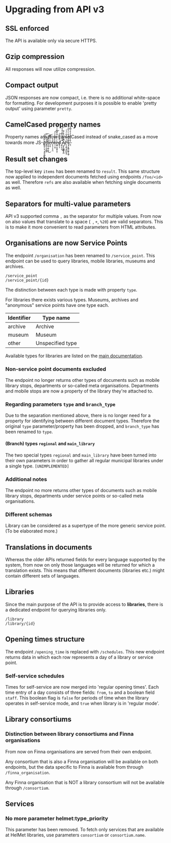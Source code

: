 Upgrading from API v3
=====================

## SSL enforced
The API is available only via secure HTTPS.

## Gzip compression
All responses will now utilize compression.

## Compact output
JSON responses are now compact, i.e. there is no additional white-space for formatting. For development
purposes it is possible to enable 'pretty output' using parameter `pretty`.

## CamelCased property names
Property names are now camelCased instead of snake_cased as a move towards more JS-̬ǫ̸̢̱͎͕͉͕̘͍͈͎̳̏̿̍̾͂̕͝͠r̸̼͍͍͎̮̦͇͚̊͊̔̅͘ḯ̷̡̯̥̦̲̥̰̬̎͊͂̌͜͠͝e̵̠̬̼͛̍̉̌͌̄n̶̨̘͉̩͙̗̼̆̂̈́t̷̜͎͙̞̑̊̉̏̓̀̈́͠͝è̵͉̻̣͈͖̝̗͈̒̓̃̅͗͆͒̆͋̾͑͑̃͝ͅd̸̢̯̜̞̊̃̈́͆͒͘͝ ̷̡͍̠̭͔̅̍͒̌̒̏̄̊͗̐̔̽̚͜͝Ą̴̬̯͓̪͇̻̥͍̲̂̂̅͛̈́͒̽̌̎̚P̷̢͔̭̼͉͍̪̺̲͓̈́̿̈́̅͑̈́̓͘ͅI̷̧̡͈̥̻̩͚̥͙͚͌͒̈̋́͋̀̈̀̏̎̍͘ͅ.̶̬̤̓̂̾̏̋̉̒̉͒́̃͆̊̃̈́

## Result set changes
The top-level key `items` has been renamed to `result`. This same structure now applied to independent
documents fetched using endpoints `/foo/<id>` as well. Therefore `refs` are also available when fetching
single documents as well.

## Separators for multi-value parameters
API v3 supported comma `,` as the separator for multiple values. From now on also values that translate
to a space (` `, `+`, `%20`) are valid separators. This is to make it more convenient to read
parameters from HTML attributes.

## Organisations are now Service Points
The endpoint `/organisation` has been renamed to `/service_point`. This endpoint can be used to query
libraries, mobile libraries, museums and archives.

```
/service_point
/service_point/{id}
```

The distinction between each type is made with property `type`.

For libraries there exists various types. Museums, archives and "anonymous" service points have one
type each.

Identifier  | Type name
----------- | -----------
archive     | Archive
museum      | Museum
other       | Unspecified type

Available types for libraries are listed on the [main documentation](#fooo).

### Non-service point documents excluded
The endpoint no longer returns other types of documents such as mobile library stops, departments or
so-called meta organisations. Departments and mobile stops are now a property of the library they're
attached to.

### Regarding parameters `type` and `branch_type`
Due to the separation mentioned above, there is no longer need for a property for identifying between
different document types. Therefore the original `type` parameter/property has been dropped, and
`branch_type` has been renamed to `type`.

#### (Branch) types `regional` and `main_library`
The two special types `regional` and `main_library` have been turned into their own parameters in order
to gather all regular municipal libraries under a single type. `[UNIMPLEMENTED]`

### Additional notes
The endpoint no more returns other types of documents such as mobile library stops, departments under
service points or so-called meta organisations.

### Different schemas
Library can be considered as a supertype of the more generic service point. (To be elaborated more.)

## Translations in documents
Whereas the older APIs returned fields for every language supported by the system, from now on only
those languages will be returned for which a translation exists. This means that different documents
(libraries etc.) might contain different sets of languages.

## Libraries
Since the main purpose of the API is to provide access to **libraries**, there is a dedicated endpoint
for querying libraries only.

```
/library
/library/{id}
```

## Opening times structure
The endpoint `/opening_time` is replaced with `/schedules`. This new endpoint returns data in which
each row represents a day of a library or service point.

### Self-service schedules
Times for self-service are now merged into 'regular opening times'. Each time entry of a day consists
of three fields: `from`, `to` and a boolean field `staff`. This boolean flag is `false` for periods
of time when the library operates in self-service mode, and `true` when library is in 'regular mode'.

## Library consortiums
### Distinction between library consortiums and Finna organisations
From now on Finna organisations are served from their own endpoint.

Any consortium that is also a Finna organisation will be available on both endpoints, but the data
specific to Finna is available from through `/finna_organisation`.

Any Finna organisation that is NOT a library consortium will not be available through `/consortium`.

## Services
### No more parameter helmet:type_priority
This parameter has been removed. To fetch only services that are available at HelMet libraries, use
parameters `consortium` or `consortium.name`.
